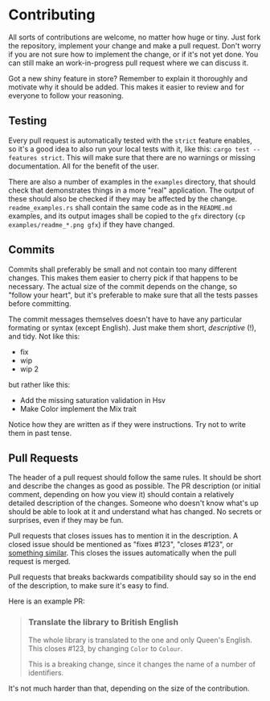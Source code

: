 # Contributing

All sorts of contributions are welcome, no matter how huge or tiny. Just fork
the repository, implement your change and make a pull request. Don't worry if
you are not sure how to implement the change, or if it's not yet done. You can
still make an work-in-progress pull request where we can discuss it.

Got a new shiny feature in store? Remember to explain it thoroughly and
motivate why it should be added. This makes it easier to review and for
everyone to follow your reasoning.

## Testing

Every pull request is automatically tested with the `strict` feature enables,
so it's a good idea to also run your local tests with it, like this: `cargo
test --features strict`. This will make sure that there are no warnings or
missing documentation. All for the benefit of the user.

There are also a number of examples in the `examples` directory, that should
check that demonstrates things in a more "real" application. The output of
these should also be checked if they may be affected by the change.
`readme_examples.rs` shall contain the same code as in the `README.md`
examples, and its output images shall be copied to the `gfx` directory (`cp
examples/readme_*.png gfx`) if they have changed.

## Commits

Commits shall preferably be small and not contain too many different changes.
This makes them easier to cherry pick if that happens to be necessary. The
actual size of the commit depends on the change, so "follow your heart", but
it's preferable to make sure that all the tests passes before committing.

The commit messages themselves doesn't have to have any particular formating
or syntax (except English). Just make them short, _descriptive_ (!), and tidy.
Not like this:

 * fix
 * wip
 * wip 2

but rather like this:

 * Add the missing saturation validation in Hsv
 * Make Color implement the Mix trait

Notice how they are written as if they were instructions. Try not to write
them in past tense.

## Pull Requests

The header of a pull request should follow the same rules. It should be short
and describe the changes as good as possible. The PR description (or initial
comment, depending on how you view it) should contain a relatively detailed
description of the changes. Someone who doesn't know what's up should be able
to look at it and understand what has changed. No secrets or surprises, even
if they may be fun.

Pull requests that closes issues has to mention it in the description. A
closed issue should be mentioned as "fixes #123", "closes #123", or [something
similar][closing_commits]. This closes the issues automatically when the pull
request is merged.

Pull requests that breaks backwards compatibility should say so in the end of
the description, to make sure it's easy to find.

Here is an example PR:

>### Translate the library to British English
>
>The whole library is translated to the one and only Queen's English. This
>closes #123, by changing `Color` to `Colour`.
>
>This is a breaking change, since it changes the name of a number of
>identifiers.

It's not much harder than that, depending on the size of the contribution.

[closing_commits]: https://help.github.com/articles/closing-issues-via-commit-messages/
